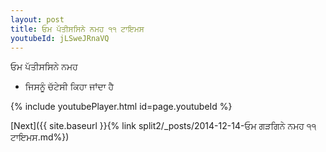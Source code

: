 ```yaml
---
layout: post
title: ਓਮ ਪੱਤੀਸਸਿਨੇ ਨਮਹ ੧੧ ਟਾਇਮਸ
youtubeId: jLSweJRnaVQ
---
```

 
 
 ਓਮ ਪੱਤੀਸਸਿਨੇ ਨਮਹ  
 
 -  ਜਿਸਨੂੰ ਚੱਟੇਸੀ ਕਿਹਾ ਜਾਂਦਾ ਹੈ 
 
  
 
  
 
 
 
 
 
 


{% include youtubePlayer.html id=page.youtubeId %}
 
[Next]({{ site.baseurl }}{% link  split2/_posts/2014-12-14-ਓਮ ਗੜਗਿਨੇ ਨਮਹ ੧੧ ਟਾਇਮਸ.md%})
 
